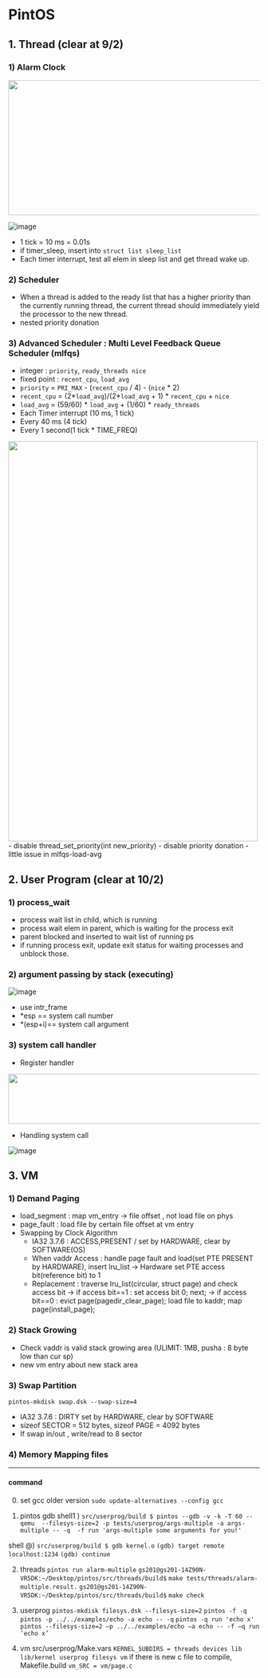 # PintOS

## 1. Thread (clear at 9/2)
### 1) Alarm Clock

 <img src = "https://user-images.githubusercontent.com/81512075/186709398-5358a3f6-97f0-4d59-b4ce-08bb008c3270.png" width="700" height="270">
 
![image](https://user-images.githubusercontent.com/81512075/186709495-cb2404d7-e8d9-4ba3-8db9-5acf0da6b30d.png)

- 1 tick = 10 ms = 0.01s
- if timer_sleep, insert into `struct list sleep_list`
- Each timer interrupt, test all elem in sleep list and get thread wake up.
### 2) Scheduler
-  When a thread is added to the ready list that has a higher priority than the currently running thread, the current thread should immediately yield the processor to the new thread.
- nested priority donation
### 3) Advanced Scheduler : Multi Level Feedback Queue Scheduler (mlfqs)
- integer : `priority`, `ready_threads nice`
- fixed point : `recent_cpu`, `load_avg` 
- `priority` = `PRI_MAX` - (`recent_cpu` / 4) - (`nice` * 2)
- `recent_cpu` = (2*`load_avg`)/(2*`load_avg` + 1) * `recent_cpu` + `nice`
- `load_avg` = (59/60) * `load_avg` + (1/60) * `ready_threads`
- Each Timer interrupt (10 ms, 1 tick)
- Every 40 ms (4 tick)
- Every 1 second(1 tick * TIME_FREQ)

<img src = "https://user-images.githubusercontent.com/81512075/188171945-e76f513b-709a-455a-964b-1f20129e4eef.png" width="500" height="800">
- disable thread_set_priority(int new_priority)
- disable priority donation
- little issue in mlfqs-load-avg

## 2. User Program (clear at 10/2)
### 1) process_wait
- process wait list in child, which is running
- process wait elem in parent, which is waiting for the process exit
- parent blocked and inserted to wait list of running ps
- if running process exit, update exit status for waiting processes and unblock those.
### 2) argument passing by stack (executing)
![image](https://user-images.githubusercontent.com/81512075/196643562-83a90000-bdc9-45d0-8832-60d976dd9a0f.png)

- use intr_frame
- *esp == system call number
- *(esp+i)== system call argument
### 3) system call handler
- Register handler
 
 <img src = "https://user-images.githubusercontent.com/81512075/196631762-e12d0af8-6009-4d0b-90ff-45f475ba17b2.png" width="600" height="100">

- Handling system call
 
 ![image](https://user-images.githubusercontent.com/81512075/196632021-a0b98f89-8ada-4335-a777-51bb73e38059.png)

## 3. VM
### 1) Demand Paging
- load_segment : map vm_entry -> file offset , not load file on phys
- page_fault : load file by certain file offset at vm entry
- Swapping by Clock Algorithm
    - IA32 3.7.6 : ACCESS,PRESENT / set by HARDWARE, clear by SOFTWARE(OS)
    - When vaddr Access : handle page fault and load(set PTE PRESENT by HARDWARE), insert lru_list -> Hardware set PTE access bit(reference bit) to 1
    - Replacement : traverse lru_list(circular, struct page) and check access bit 
        -> if access bit==1 : set access bit 0; next;
        -> if access bit==0 : evict page(pagedir_clear_page); load file to kaddr; map page(install_page);
### 2) Stack Growing
- Check vaddr is valid stack growing area (ULIMIT: 1MB, pusha : 8 byte low than cur sp)
- new vm entry about new stack area
### 3) Swap Partition
`pintos-mkdisk swap.dsk --swap-size=4`
- IA32 3.7.6 : DIRTY set by HARDWARE, clear by SOFTWARE
- sizeof SECTOR = 512 bytes, sizeof PAGE = 4092 bytes
- If swap in/out , write/read to 8 sector
### 4) Memory Mapping files


 -------------------------------------
#### command
0. set gcc older version
`sudo update-alternatives --config gcc`

1. pintos gdb
shell1 )
`src/userprog/build $ pintos --gdb -v -k -T 60 --qemu  --filesys-size=2 -p tests/userprog/args-multiple -a args-multiple -- -q  -f run 'args-multiple some arguments for you!'`

shell @)
`src/userprog/build $ gdb kernel.o`
`(gdb) target remote localhost:1234`
`(gdb) continue`

2. threads
`pintos run alarm-multiple`
`gs201@gs201-14Z90N-VR5DK:~/Desktop/pintos/src/threads/build$` `make tests/threads/alarm-multiple.result.`
`gs201@gs201-14Z90N-VR5DK:~/Desktop/pintos/src/threads/build$` `make check`
3. userprog
`pintos-mkdisk filesys.dsk --filesys-size=2`
`pintos -f -q`
`pintos -p ../../examples/echo -a echo -- -q`
`pintos -q run 'echo x'`
`pintos --filesys-size=2 –p ../../examples/echo –a echo -- -f –q run ‘echo x’`

4. vm
src/userprog/Make.vars
`KERNEL_SUBDIRS = threads devices lib lib/kernel userprog filesys vm`
if there is new c file to compile, Makefile.build
`vm_SRC = vm/page.c `


